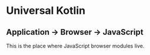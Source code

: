 # Universal Kotlin

## Application -> Browser -> JavaScript

This is the place where JavaScript browser modules live.
